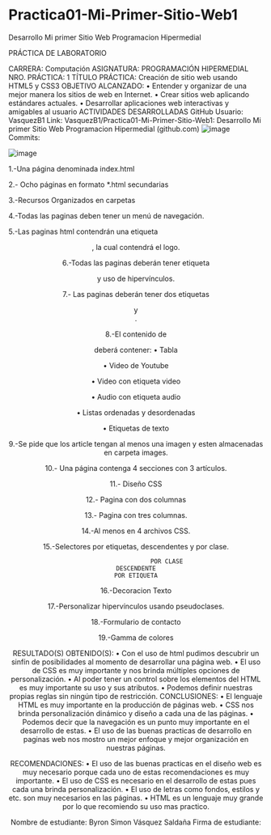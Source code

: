 # Practica01-Mi-Primer-Sitio-Web1
Desarrollo Mi primer Sitio Web Programacion Hipermedial

PRÁCTICA DE LABORATORIO 

CARRERA: Computación 	ASIGNATURA:  PROGRAMACIÓN HIPERMEDIAL
NRO. PRÁCTICA:	1	TÍTULO PRÁCTICA: Creación de sitio web usando HTML5 y CSS3
OBJETIVO ALCANZADO:
•	Entender y organizar de una mejor manera los sitios de web en Internet. 
•	Crear sitios web aplicando estándares actuales. 
•	Desarrollar aplicaciones web interactivas y amigables al usuario
ACTIVIDADES DESARROLLADAS
GitHub
Usuario: VasquezB1
Link: VasquezB1/Practica01-Mi-Primer-Sitio-Web1: Desarrollo Mi primer Sitio Web Programacion Hipermedial (github.com)
 ![image](https://user-images.githubusercontent.com/49033314/116833920-6cd59680-ab81-11eb-9509-69f084987341.png)
Commits:

![image](https://user-images.githubusercontent.com/49033314/116833923-70691d80-ab81-11eb-97d3-8da02a91da7d.png)

1.-Una página denominada index.html
 
2.- Ocho páginas en formato *.html secundarias
 
3.-Recursos Organizados en carpetas
 
4.-Todas las paginas deben tener un menú de navegación.
 
 



5.-Las paginas html contendrán una etiqueta <header>, la cual contendrá el logo.
 
 
6.-Todas las paginas deberán tener etiqueta <footer> y uso de hipervínculos.
 
 
7.- Las paginas deberán tener dos etiquetas <section> <article> y <aside>.
 
 
8.-El contenido de <article> deberá contener:
•	Tabla



























•	Video de Youtube
 
 
•	Video con etiqueta video


















 
•	Audio con etiqueta audio
 
 
•	Listas ordenadas y desordenadas
 
 

•	Etiquetas de texto












9.-Se pide que los article tengan al menos una imagen y esten almacenadas en carpeta images.




10.- Una página contenga 4 secciones con 3 artículos.



















	


11.- Diseño CSS





12.- Pagina con dos columnas








13.- Pagina con tres columnas.

14.-Al menos en 4 archivos CSS.
 
15.-Selectores por etiquetas, descendentes y por clase.

 


                     POR CLASE                                                         DESCENDENTE                                                            POR ETIQUETA

16.-Decoracion Texto










	


17.-Personalizar hipervínculos usando pseudoclases.









18.-Formulario de contacto

19.-Gamma de colores
 
 


RESULTADO(S) OBTENIDO(S):
•	Con el uso de html pudimos descubrir un sinfín de posibilidades al momento de desarrollar una página web.
•	El uso de CSS es muy importante y nos brinda múltiples opciones de personalización.
•	Al poder tener un control sobre los elementos del HTML es muy importante su uso y sus atributos.
•	Podemos definir nuestras propias reglas sin ningún tipo de restricción.
CONCLUSIONES:
•	El lenguaje HTML es muy importante en la producción de páginas web.
•	CSS nos brinda personalización dinámico y diseño a cada una de las páginas.
•	Podemos decir que la navegación es un punto muy importante en el desarrollo de estas.
•	El uso de las buenas practicas de desarrollo en paginas web nos mostro un mejor enfoque y mejor organización en nuestras páginas.

RECOMENDACIONES:
•	El uso de las buenas practicas en el diseño web es muy necesario porque cada uno de estas recomendaciones es muy importante.
•	El uso de CSS es necesario en el desarrollo de estas pues cada una brinda personalización.
•	El uso de letras como fondos, estilos y etc. son muy necesarios en las páginas.
•	HTML es un lenguaje muy grande por lo que recomiendo su uso mas practico.

Nombre de estudiante: Byron Simon Vásquez Saldaña
Firma de estudiante: 




